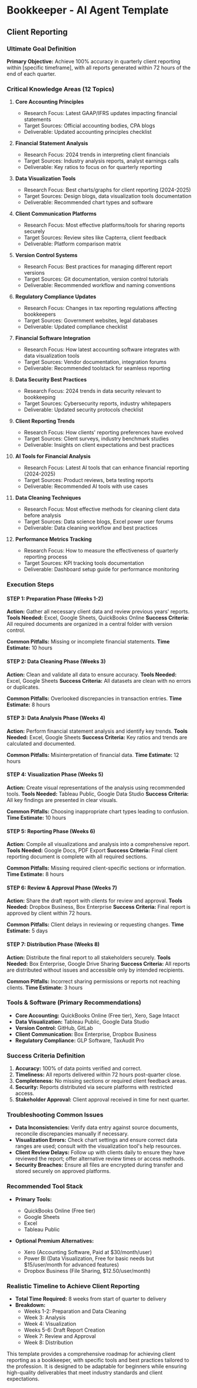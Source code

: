 # Bookkeeper - AI Agent Template
## Client Reporting

### Ultimate Goal Definition
**Primary Objective:** Achieve 100% accuracy in quarterly client reporting within [specific timeframe], with all reports generated within 72 hours of the end of each quarter.

### Critical Knowledge Areas (12 Topics)

1. **Core Accounting Principles**
   - Research Focus: Latest GAAP/IFRS updates impacting financial statements
   - Target Sources: Official accounting bodies, CPA blogs
   - Deliverable: Updated accounting principles checklist

2. **Financial Statement Analysis**
   - Research Focus: 2024 trends in interpreting client financials
   - Target Sources: Industry analysis reports, analyst earnings calls
   - Deliverable: Key ratios to focus on for quarterly reporting

3. **Data Visualization Tools**
   - Research Focus: Best charts/graphs for client reporting (2024-2025)
   - Target Sources: Design blogs, data visualization tools documentation
   - Deliverable: Recommended chart types and software

4. **Client Communication Platforms**
   - Research Focus: Most effective platforms/tools for sharing reports securely
   - Target Sources: Review sites like Capterra, client feedback
   - Deliverable: Platform comparison matrix

5. **Version Control Systems**
   - Research Focus: Best practices for managing different report versions
   - Target Sources: Git documentation, version control tutorials
   - Deliverable: Recommended workflow and naming conventions

6. **Regulatory Compliance Updates**
   - Research Focus: Changes in tax reporting regulations affecting bookkeepers
   - Target Sources: Government websites, legal databases
   - Deliverable: Updated compliance checklist

7. **Financial Software Integration**
   - Research Focus: How latest accounting software integrates with data visualization tools
   - Target Sources: Vendor documentation, integration forums
   - Deliverable: Recommended toolstack for seamless reporting

8. **Data Security Best Practices**
   - Research Focus: 2024 trends in data security relevant to bookkeeping
   - Target Sources: Cybersecurity reports, industry whitepapers
   - Deliverable: Updated security protocols checklist

9. **Client Reporting Trends**
   - Research Focus: How clients' reporting preferences have evolved
   - Target Sources: Client surveys, industry benchmark studies
   - Deliverable: Insights on client expectations and best practices

10. **AI Tools for Financial Analysis**
    - Research Focus: Latest AI tools that can enhance financial reporting (2024-2025)
    - Target Sources: Product reviews, beta testing reports
    - Deliverable: Recommended AI tools with use cases

11. **Data Cleaning Techniques**
    - Research Focus: Most effective methods for cleaning client data before analysis
    - Target Sources: Data science blogs, Excel power user forums
    - Deliverable: Data cleaning workflow and best practices

12. **Performance Metrics Tracking**
    - Research Focus: How to measure the effectiveness of quarterly reporting process
    - Target Sources: KPI tracking tools documentation
    - Deliverable: Dashboard setup guide for performance monitoring

### Execution Steps

#### STEP 1: Preparation Phase (Weeks 1-2)
**Action:** Gather all necessary client data and review previous years' reports.
**Tools Needed:** Excel, Google Sheets, QuickBooks Online
**Success Criteria:** All required documents are organized in a central folder with version control.

**Common Pitfalls:** Missing or incomplete financial statements.
**Time Estimate:** 10 hours

#### STEP 2: Data Cleaning Phase (Weeks 3)
**Action:** Clean and validate all data to ensure accuracy.
**Tools Needed:** Excel, Google Sheets
**Success Criteria:** All datasets are clean with no errors or duplicates.

**Common Pitfalls:** Overlooked discrepancies in transaction entries.
**Time Estimate:** 8 hours

#### STEP 3: Data Analysis Phase (Weeks 4)
**Action:** Perform financial statement analysis and identify key trends.
**Tools Needed:** Excel, Google Sheets
**Success Criteria:** Key ratios and trends are calculated and documented.

**Common Pitfalls:** Misinterpretation of financial data.
**Time Estimate:** 12 hours

#### STEP 4: Visualization Phase (Weeks 5)
**Action:** Create visual representations of the analysis using recommended tools.
**Tools Needed:** Tableau Public, Google Data Studio
**Success Criteria:** All key findings are presented in clear visuals.

**Common Pitfalls:** Choosing inappropriate chart types leading to confusion.
**Time Estimate:** 10 hours

#### STEP 5: Reporting Phase (Weeks 6)
**Action:** Compile all visualizations and analysis into a comprehensive report.
**Tools Needed:** Google Docs, PDF Export
**Success Criteria:** Final client reporting document is complete with all required sections.

**Common Pitfalls:** Missing required client-specific sections or information.
**Time Estimate:** 8 hours

#### STEP 6: Review & Approval Phase (Weeks 7)
**Action:** Share the draft report with clients for review and approval.
**Tools Needed:** Dropbox Business, Box Enterprise
**Success Criteria:** Final report is approved by client within 72 hours.

**Common Pitfalls:** Client delays in reviewing or requesting changes.
**Time Estimate:** 5 days

#### STEP 7: Distribution Phase (Weeks 8)
**Action:** Distribute the final report to all stakeholders securely.
**Tools Needed:** Box Enterprise, Google Drive Sharing
**Success Criteria:** All reports are distributed without issues and accessible only by intended recipients.

**Common Pitfalls:** Incorrect sharing permissions or reports not reaching clients.
**Time Estimate:** 3 hours

### Tools & Software (Primary Recommendations)

- **Core Accounting:** QuickBooks Online (Free tier), Xero, Sage Intacct
- **Data Visualization:** Tableau Public, Google Data Studio
- **Version Control:** GitHub, GitLab
- **Client Communication:** Box Enterprise, Dropbox Business
- **Regulatory Compliance:** GLP Software, TaxAudit Pro

### Success Criteria Definition

1. **Accuracy:** 100% of data points verified and correct.
2. **Timeliness:** All reports delivered within 72 hours post-quarter close.
3. **Completeness:** No missing sections or required client feedback areas.
4. **Security:** Reports distributed via secure platforms with restricted access.
5. **Stakeholder Approval:** Client approval received in time for next quarter.

### Troubleshooting Common Issues

- **Data Inconsistencies:** Verify data entry against source documents, reconcile discrepancies manually if necessary.
- **Visualization Errors:** Check chart settings and ensure correct data ranges are used; consult with the visualization tool's help resources.
- **Client Review Delays:** Follow up with clients daily to ensure they have reviewed the report; offer alternative review times or access methods.
- **Security Breaches:** Ensure all files are encrypted during transfer and stored securely on approved platforms.

### Recommended Tool Stack

- **Primary Tools:**
  - QuickBooks Online (Free tier)
  - Google Sheets
  - Excel
  - Tableau Public

- **Optional Premium Alternatives:**
  - Xero (Accounting Software, Paid at $30/month/user)
  - Power BI (Data Visualization, Free for basic needs but $15/user/month for advanced features)
  - Dropbox Business (File Sharing, $12.50/user/month)

### Realistic Timeline to Achieve Client Reporting

- **Total Time Required:** 8 weeks from start of quarter to delivery
- **Breakdown:**
  - Weeks 1-2: Preparation and Data Cleaning
  - Week 3: Analysis
  - Week 4: Visualization
  - Weeks 5-6: Draft Report Creation
  - Week 7: Review and Approval
  - Week 8: Distribution

This template provides a comprehensive roadmap for achieving client reporting as a bookkeeper, with specific tools and best practices tailored to the profession. It is designed to be adaptable for beginners while ensuring high-quality deliverables that meet industry standards and client expectations.

